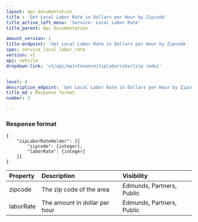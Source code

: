 ```yaml
---
layout: api-documentation
title : 'Get Local Labor Rate in Dollars per Hour by Zipcode'
title_active_left_menu: 'Service: Local Labor Rate'
title_parent: Api documentation

amount_version: 1
title-endpoint: 'Get Local Labor Rate in Dollars per Hour by Zipcode'
spec: service_local_labor_rate
version: v1
api: vehicle
dropdown-link: 'v1/api/maintenance/ziplaborrate/{zip code}'


level: 4
description_edpoint: 'Get Local Labor Rate in Dollars per Hour by Zipcode'
title_md : Response format
number: 3

---
```


### Response format

	{
	    "zipLaborRateHolder": [{
	        "zipcode": {integer},
	        "laborRate": {integer}
	    }]
	}

| Property      | Description                                              	| Visibility                |
|:--------------|:----------------------------------------------------------|:------------------------- |
| zipcode       | The zip code of the area				                   	| Edmunds, Partners, Public |
| laborRate     | The amount in dollar per hour			                   	| Edmunds, Partners, Public |